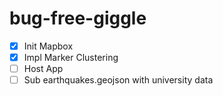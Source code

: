 # bug-free-giggle

- [x] Init Mapbox
- [x] Impl Marker Clustering
- [ ] Host App
- [ ] Sub earthquakes.geojson with university data

